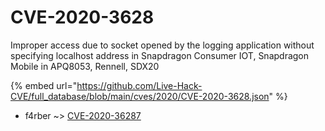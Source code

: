 # CVE-2020-3628

Improper access due to socket opened by the logging application without specifying localhost address in Snapdragon Consumer IOT, Snapdragon Mobile in APQ8053, Rennell, SDX20

{% embed url="https://github.com/Live-Hack-CVE/full_database/blob/main/cves/2020/CVE-2020-3628.json" %}


* f4rber ~> [CVE-2020-36287](https://zeste.alice-snow.ru/2020/database/cve-2020-3628/cve-2020-36287-f4rber)